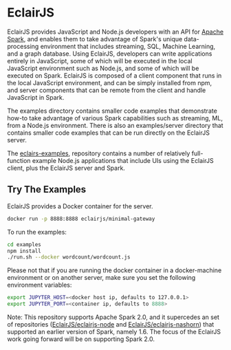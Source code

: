 # EclairJS

EclairJS provides JavaScript and Node.js developers with an API for [Apache Spark](http://spark.apache.org/), and enables them to take advantage of Spark's unique data-processing environment that includes streaming, SQL, Machine Learning, and a graph database. Using EclairJS, developers can write applications entirely in JavaScript, some of which will be executed in the local JavaScript environment such as Node.js, and some of which will be executed on Spark. EclairJS is composed of a client component that runs in the local JavaScript environment, and can be simply installed from npm, and server components that can be remote from the client and handle JavaScript in Spark.

The examples directory contains smaller code examples that demonstrate how-to take advantage of various Spark capabilities such as streaming, ML, from a Node.js environment. There is also an examples/server directory that contains smaller code examples that can be run directly on the EclairJS server.

The [eclairs-examples](https://github.com/eclairjs/eclairjs-examples), repository contains a number of relatively full-function example Node.js applications that include UIs using the EclairJS client, plus the EclairJS server and Spark. 

## Try The Examples
EclairJS provides a Docker container for the server.

```bash
docker run -p 8888:8888 eclairjs/minimal-gateway
```

To run the examples:

```bash
cd examples
npm install
./run.sh --docker wordcount/wordcount.js
```

Please not that if you are running the docker container in a docker-machine environment or on another server, make sure you set the following environment variables:

```bash
export JUPYTER_HOST=<docker host ip, defaults to 127.0.0.1>
export JUPYTER_PORT=<container ip, defaults to 8888>
```

Note: This repository supports Apache Spark 2.0, and it supercedes an set of repositories ([EclairJS/eclairjs-node](https://github.com/EclairJS/eclairjs-node) and [EclairJS/eclairjs-nashorn](https://github.com/EclairJS/eclairjs-nashorn)) that supported an earlier version of Spark, namely 1.6. The focus of the EclairJS work going forward will be on supporting Spark 2.0.
